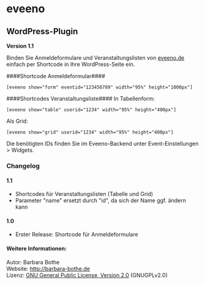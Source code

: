 eveeno
=========

WordPress-Plugin
----------------

<b>Version 1.1</b>

Binden Sie Anmeldeformulare und Veranstaltungslisten von <a href="https://eveeno.com">eveeno.de</a> einfach per Shortcode in Ihre WordPress-Seite ein.

####Shortcode Anmeldeformular####
```
[eveeno show="form" eventid="123456789" width="95%" height="1000px"]
```
####Shortcodes Veranstaltungsliste####
In Tabellenform:
```
[eveeno show="table" userid="1234" width="95%" height="400px"]
```
Als Grid:
```
[eveeno show="grid" userid="1234" width="95%" height="400px"]
```
Die benötigten IDs finden Sie im Eveeno-Backend unter Event-Einstellungen > Widgets.

### Changelog ###
#### 1.1 ####
* Shortcodes für Veranstaltungslisten (Tabelle und Grid)
* Parameter "name" ersetzt durch "id", da sich der Name ggf. ändern kann

#### 1.0 ####
* Erster Release: Shortcode für Anmeldeformulare

#### Weitere Informationen: ####
Autor: Barbara Bothe<br>
Website: <a href="http://barbara-bothe.de">http://barbara-bothe.de</a><br>
Lizenz: <a href="http://www.gnu.org/licenses/gpl">GNU General Public License, Version 2.0</a> (GNUGPLv2.0)

